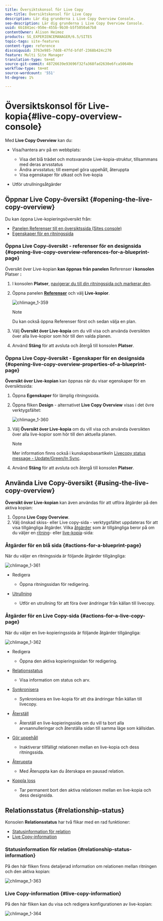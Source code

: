 ```yaml
---
title: Översiktskonsol för Live Copy
seo-title: Översiktskonsol för Live Copy
description: Lär dig grunderna i Live Copy Overview Console.
seo-description: Lär dig grunderna i Live Copy Overview Console.
uuid: 6b1841ec-950e-455b-9b30-b5f5050a67b8
contentOwner: Alison Heimoz
products: SG_EXPERIENCEMANAGER/6.5/SITES
topic-tags: site-features
content-type: reference
discoiquuid: 3763e985-7dd8-47fd-bfdf-2368b424c270
feature: Multi Site Manager
translation-type: tm+mt
source-git-commit: 48726639e93696f32fa368fad2630e6fca50640e
workflow-type: tm+mt
source-wordcount: '551'
ht-degree: 1%

---
```



# Översiktskonsol för Live-kopia{#live-copy-overview-console}

Med **Live Copy Overview** kan du:

* Visa/hantera arv på en webbplats:

   * Visa det blå trädet och motsvarande Live-kopia-struktur, tillsammans med deras arvsstatus
   * Ändra arvsstatus; till exempel göra uppehåll, återuppta
   * Visa egenskaper för utkast och live-kopia

* Utför utrullningsåtgärder

## Öppnar Live Copy-översikt {#opening-the-live-copy-overview}

Du kan öppna Live-kopieringsöversikt från:

* [Panelen Referenser till en översiktssida (Sites console)](#opening-live-copy-overview-references-for-a-blueprint-page)
* [Egenskaper för en ritningssida](#opening-live-copy-overview-properties-of-a-blueprint-page)

### Öppna Live Copy-översikt - referenser för en designsida {#opening-live-copy-overview-references-for-a-blueprint-page}

Översikt över Live-kopian **kan öppnas från panelen** Referenser **i konsolen** Platser **:**

1. I konsolen **Platser**, [navigerar du till din ritningssida och markerar den](/help/sites-authoring/basic-handling.md#viewing-and-selecting-resources).
1. Öppna panelen **[Referenser](/help/sites-authoring/basic-handling.md#references)** och välj **Live-kopior**.

   ![chlimage_1-359](assets/chlimage_1-359.png)

   >[!NOTE]
   >
   >Du kan också öppna Referenser först och sedan välja en plan.

1. Välj **Översikt över Live-kopia** om du vill visa och använda översikten över alla live-kopior som hör till den valda planen.
1. Använd **Stäng** för att avsluta och återgå till konsolen **Platser**.

### Öppna Live Copy-översikt - Egenskaper för en designsida {#opening-live-copy-overview-properties-of-a-blueprint-page}

**Översikt över Live-kopian** kan öppnas när du visar egenskaper för en översiktssida:

1. Öppna **Egenskaper** för lämplig ritningssida.
1. Öppna fliken **Design** - alternativet **Live Copy Overview** visas i det övre verktygsfältet:

   ![chlimage_1-360](assets/chlimage_1-360.png)

1. Välj **Översikt över Live-kopia** om du vill visa och använda översikten över alla live-kopior som hör till den aktuella planen.

   >[!NOTE]
   >
   >Mer information finns också i kunskapsbasartikeln [Livecopy status message - Update/Green/In Sync](https://helpx.adobe.com/experience-manager/kb/livecopy-status-message---up-to-date-green-in-sync.html).

1. Använd **Stäng** för att avsluta och återgå till konsolen **Platser**.

## Använda Live Copy-översikt {#using-the-live-copy-overview}

**Översikt över Live-kopian** kan även användas för att utföra åtgärder på den aktiva kopian:

1. Öppna **Live Copy Overview**.
1. Välj önskad skiss- eller Live copy-sida - verktygsfältet uppdateras för att visa tillgängliga åtgärder. Vilka [åtgärder](/help/sites-administering/msm.md#terms-used) som är tillgängliga beror på om du väljer en [ritning](#actions-for-a-blueprint-page)- eller [live-kopia](#actions-for-a-live-copy-page)-sida:

### Åtgärder för en blå sida {#actions-for-a-blueprint-page}

När du väljer en ritningssida är följande åtgärder tillgängliga:

![chlimage_1-361](assets/chlimage_1-361.png)

* Redigera

   * Öppna ritningssidan för redigering.

* [Utrullning](/help/sites-administering/msm.md#rollout-and-synchronize)

   * Utför en utrullning för att föra över ändringar från källan till livecopy.

### Åtgärder för en Live Copy-sida {#actions-for-a-live-copy-page}

När du väljer en live-kopieringssida är följande åtgärder tillgängliga:

![chlimage_1-362](assets/chlimage_1-362.png)

* Redigera

   * Öppna den aktiva kopieringssidan för redigering.

* [Relationsstatus](#relationship-status)

   * Visa information om status och arv.

* [Synkronisera](/help/sites-administering/msm.md#rollout-and-synchronize)

   * Synkronisera en live-kopia för att dra ändringar från källan till livecopy.

* [Återställ](/help/sites-administering/msm-livecopy.md#resetting-a-live-copy-page)

   * Återställ en live-kopieringssida om du vill ta bort alla arvsannulleringar och återställa sidan till samma läge som källsidan.

* [Gör uppehåll](/help/sites-administering/msm.md#suspending-and-cancelling-inheritance-and-synchronization)

   * Inaktiverar tillfälligt relationen mellan en live-kopia och dess ritningssida.

* [Återuppta](/help/sites-administering/msm-livecopy.md#resuming-inheritance-for-a-page)

   * Med Återuppta kan du återskapa en pausad relation.

* [Koppla loss](/help/sites-administering/msm.md#detaching-a-live-copy)

   * Tar permanent bort den aktiva relationen mellan en live-kopia och dess designsida.

## Relationsstatus {#relationship-status}

Konsolen **Relationsstatus** har två flikar med en rad funktioner:

* [Statusinformation för relation](#relationship-status-information)
* [Live Copy-information](#live-copy-information)

### Statusinformation för relation {#relationship-status-information}

På den här fliken finns detaljerad information om relationen mellan ritningen och den aktiva kopian:

![chlimage_1-363](assets/chlimage_1-363.png)

### Live Copy-information {#live-copy-information}

På den här fliken kan du visa och redigera konfigurationen av live-kopian:

![chlimage_1-364](assets/chlimage_1-364.png)

